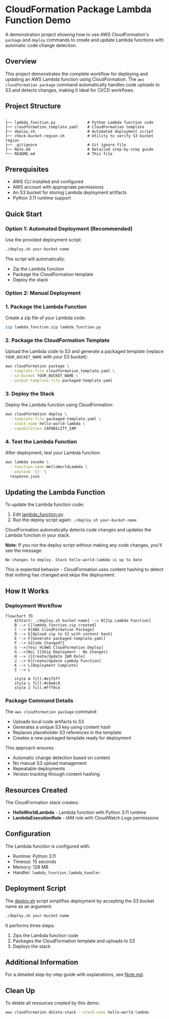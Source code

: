 # CloudFormation Package Lambda Function Demo

A demonstration project showing how to use AWS CloudFormation's `package` and `deploy` commands to create and update Lambda functions with automatic code change detection.

## Overview

This project demonstrates the complete workflow for deploying and updating an AWS Lambda function using CloudFormation. The `aws cloudformation package` command automatically handles code uploads to S3 and detects changes, making it ideal for CI/CD workflows.

## Project Structure

```
.
├── lambda_function.py              # Python Lambda function code
├── cloudformation_template.yaml    # CloudFormation template
├── deploy.sh                       # Automated deployment script
├── check-bucket-region.sh          # Utility to verify S3 bucket region
├── .gitignore                      # Git ignore file
├── Note.md                         # Detailed step-by-step guide
└── README.md                       # This file
```

## Prerequisites

- AWS CLI installed and configured
- AWS account with appropriate permissions
- An S3 bucket for storing Lambda deployment artifacts
- Python 3.11 runtime support

## Quick Start

### Option 1: Automated Deployment (Recommended)

Use the provided deployment script:

```bash
./deploy.sh your-bucket-name
```

The script will automatically:
- Zip the Lambda function
- Package the CloudFormation template
- Deploy the stack

### Option 2: Manual Deployment

### 1. Package the Lambda Function

Create a zip file of your Lambda code:

```bash
zip lambda_function.zip lambda_function.py
```

### 2. Package the CloudFormation Template

Upload the Lambda code to S3 and generate a packaged template (replace `YOUR_BUCKET_NAME` with your S3 bucket):

```bash
aws cloudformation package \
  --template-file cloudformation_template.yaml \
  --s3-bucket YOUR_BUCKET_NAME \
  --output-template-file packaged-template.yaml
```

### 3. Deploy the Stack

Deploy the Lambda function using CloudFormation:

```bash
aws cloudformation deploy \
  --template-file packaged-template.yaml \
  --stack-name hello-world-lambda \
  --capabilities CAPABILITY_IAM
```

### 4. Test the Lambda Function

After deployment, test your Lambda function:

```bash
aws lambda invoke \
  --function-name HelloWorldLambda \
  --payload '{}' \
  response.json
```

## Updating the Lambda Function

To update the Lambda function code:

1. Edit [lambda_function.py](lambda_function.py)
2. Run the deploy script again: `./deploy.sh your-bucket-name`

CloudFormation automatically detects code changes and updates the Lambda function in your stack.

**Note**: If you run the deploy script without making any code changes, you'll see the message:
```
No changes to deploy. Stack hello-world-lambda is up to date
```
This is expected behavior - CloudFormation uses content hashing to detect that nothing has changed and skips the deployment.

## How It Works

### Deployment Workflow

```mermaid
flowchart TD
    A[Start: ./deploy.sh bucket-name] --> B[Zip Lambda Function]
    B --> C[lambda_function.zip created]
    C --> D[AWS CloudFormation Package]
    D --> E[Upload zip to S3 with content hash]
    E --> F[Generate packaged-template.yaml]
    F --> G{Code Changed?}
    G -->|Yes| H[AWS CloudFormation Deploy]
    G -->|No| I[Skip Deployment - No Changes]
    H --> J[Create/Update IAM Role]
    J --> K[Create/Update Lambda Function]
    K --> L[Deployment Complete]
    I --> L

    style A fill:#e1f5ff
    style L fill:#c8e6c9
    style I fill:#fff9c4
```

### Package Command Details

The `aws cloudformation package` command:

- Uploads local code artifacts to S3
- Generates a unique S3 key using content hash
- Replaces placeholder S3 references in the template
- Creates a new packaged template ready for deployment

This approach ensures:
- Automatic change detection based on content
- No manual S3 upload management
- Repeatable deployments
- Version tracking through content hashing

## Resources Created

The CloudFormation stack creates:

- **HelloWorldLambda** - Lambda function with Python 3.11 runtime
- **LambdaExecutionRole** - IAM role with CloudWatch Logs permissions

## Configuration

The Lambda function is configured with:
- Runtime: Python 3.11
- Timeout: 15 seconds
- Memory: 128 MB
- Handler: `lambda_function.lambda_handler`

## Deployment Script

The [deploy.sh](deploy.sh) script simplifies deployment by accepting the S3 bucket name as an argument:

```bash
./deploy.sh your-bucket-name
```

It performs three steps:
1. Zips the Lambda function code
2. Packages the CloudFormation template and uploads to S3
3. Deploys the stack

## Additional Information

For a detailed step-by-step guide with explanations, see [Note.md](Note.md).

## Clean Up

To delete all resources created by this demo:

```bash
aws cloudformation delete-stack --stack-name hello-world-lambda
```
